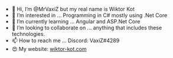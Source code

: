 - 👋 Hi, I’m @MrVaxiZ but my real name is Wiktor Kot 
- 👀 I’m interested in ... Programming in C# mostly using .Net Core  
- 🌱 I’m currently learning ... Angular and ASP.Net Core    
- 💞️ I’m looking to collaborate on ... anything that includes these technologies.    
- 📫 How to reach me ... Discord: VaxiZ#4289
- :heart_eyes: My website: [wiktor-kot.com](https://wiktor-kot.com/)
 